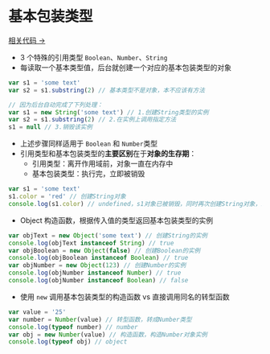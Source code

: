 # 基本包装类型

<a href="" target="_blank">相关代码 →</a>

- 3 个特殊的引用类型 `Boolean`、`Number`、`String`
- 每读取一个基本类型值，后台就创建一个对应的基本包装类型的对象

```js
var s1 = 'some text'
var s2 = s1.substring(2) // 基本类型不是对象，本不应该有方法

// 因为后台自动完成了下列处理：
var s1 = new String('some text') // 1.创建String类型的实例
var s2 = s1.substring(2) // 2.在实例上调用指定方法
s1 = null // 3.销毁该实例
```

- 上述步骤同样适用于 `Boolean` 和 `Number`类型
- 引用类型和基本包装类型的**主要区别**在于**对象的生存期**：
  - 引用类型：离开作用域前，对象一直在内存中
  - 基本包装类型：执行完，立即被销毁

```js
var s1 = 'some text'
s1.color = 'red' // 创建String对象
console.log(s1.color) // undefined，s1对象已被销毁，同时再次创建String对象，新对象没有color属性
```

- Object 构造函数，根据传入值的类型返回基本包装类型的实例

```js
var objText = new Object('some text') // 创建String的实例
console.log(objText instanceof String) // true
var objBoolean = new Object(false) // 创建Boolean的实例
console.log(objBoolean instanceof Boolean) // true
var objNumber = new Object(123) // 创建Number的实例
console.log(objNumber instanceof Number) // true
console.log(objNumber instanceof Boolean) // false
```

- 使用 `new` 调用基本包装类型的构造函数 vs 直接调用同名的转型函数

```js
var value = '25'
var number = Number(value) // 转型函数，转成Number类型
console.log(typeof number) // number
var obj = new Number(value) // 构造函数，构造Number对象实例
console.log(typeof obj) // object
```
